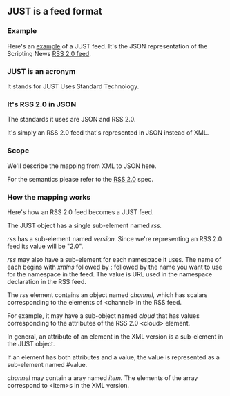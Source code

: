 ## JUST is a feed format

### Example

Here's an <a href="http://scripting.com/rss.json">example</a> of a JUST feed. It's the JSON representation of the Scripting News <a href="http://scripting.com/rss.xml">RSS 2.0 feed</a>. 

### JUST is an acronym

It stands for JUST Uses Standard Technology.

### It's RSS 2.0 in JSON

The standards it uses are JSON and RSS 2.0.

It's simply an RSS 2.0 feed that's represented in JSON instead of XML. 

### Scope

We'll describe the mapping from XML to JSON here. 

For the semantics please refer to the <a href="https://cyber.harvard.edu/rss/rss.html">RSS 2.0</a> spec. 

### How the mapping works

Here's how an RSS 2.0 feed becomes a JUST feed. 

The JUST object has a single sub-element named <i>rss.</i>

<i>rss</i> has a sub-element named <i>version.</i> Since we're representing an RSS 2.0 feed its value will be "2.0".

<i>rss</i> may also have a sub-element for each namespace it uses. The name of each begins with <i>xmlns</i> followed by : followed by the name you want to use for the namespace in the feed. The value is URL used in the namespace declaration in the RSS feed. 

The <i>rss</i> element contains an object named <i>channel,</i> which has scalars corresponding to the elements of &lt;channel> in the RSS feed.  

For example, it may have a sub-object named <i>cloud</i> that has values corresponding to the attributes of the RSS 2.0 &lt;cloud> element.

In general, an attribute of an element in the XML version is a sub-element in the JUST object.

If an element has both attributes and a value, the value is represented as a sub-element named #value.

<i>channel</i> may contain a aray named <i>item.</i> The elements of the array correspond to &lt;item>s in the XML version. 


